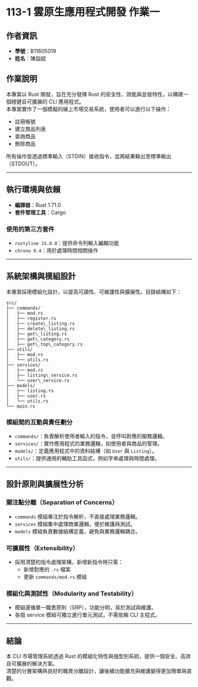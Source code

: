 # 113-1 雲原生應用程式開發 作業一

## 作者資訊
- **學號**：B11605019  
- **姓名**：陳詣斌

## 作業說明

本專案以 Rust 開發，旨在充分發揮 Rust 的安全性、效能與並發特性，以構建一個穩健且可擴展的 CLI 應用程式。  
本專案實作了一個模擬的線上市場交易系統，使用者可以進行以下操作：

- 註冊帳號
- 建立商品列表
- 查詢商品
- 刪除商品

所有操作皆透過標準輸入（STDIN）接收指令，並將結果輸出至標準輸出（STDOUT）。

---

## 執行環境與依賴

- **編譯器**：Rust 1.71.0  
- **套件管理工具**：Cargo  

### 使用的第三方套件

- `rustyline 15.0.0`：提供命令列輸入編輯功能  
- `chrono 0.4`：用於處理時間相關操作  

---

## 系統架構與模組設計

本專案採用模組化設計，以提高可讀性、可維護性與擴展性。目錄結構如下：

```
src/ 
├── commands/ 
│   ├── mod.rs 
│   ├── register.rs 
│   ├── create\_listing.rs 
│   ├── delete\_listing.rs 
│   ├── get\_listing.rs 
│   ├── get\_category.rs 
│   ├── get\_top\_category.rs 
├── utils/ 
│   ├── mod.rs 
│   └── utils.rs 
├── services/ 
│   ├── mod.rs 
│   ├── listing\_service.rs 
│   └── user\_service.rs 
├── models/ 
│   ├── listing.rs 
│   ├── user.rs 
│   └── utils.rs 
└── main.rs
```

### 模組間的互動與責任劃分

- `commands/`：負責解析使用者輸入的指令，並呼叫對應的服務邏輯。
- `services/`：實作應用程式的業務邏輯，如使用者與商品的管理。
- `models/`：定義應用程式中的資料結構（如 `User` 與 `Listing`）。
- `utils/`：提供通用的輔助工具函式，例如字串處理與時間處理。

---

## 設計原則與擴展性分析

### 關注點分離（Separation of Concerns）

- `commands` 模組專注於指令解析，不直接處理業務邏輯。
- `services` 模組集中處理商業邏輯，便於維護與測試。
- `models` 模組負責數據結構定義，避免與業務邏輯耦合。

### 可擴展性（Extensibility）

- 採用清楚的指令處理架構，新增新指令時只需：
  - 新增對應的 `.rs` 檔案
  - 更新 `commands/mod.rs` 模組

### 模組化與測試性（Modularity and Testability）

- 模組遵循單一職責原則（SRP），功能分明，易於測試與維護。
- 各個 service 模組可獨立進行單元測試，不需依賴 CLI 主程式。

---

## 結論

本 CLI 市場管理系統透過 Rust 的模組化特性與強型別系統，提供一個安全、高效且可擴展的解決方案。  
清楚的分層架構與良好的職責分離設計，讓後續功能擴充與維護變得更加簡單與直觀。

